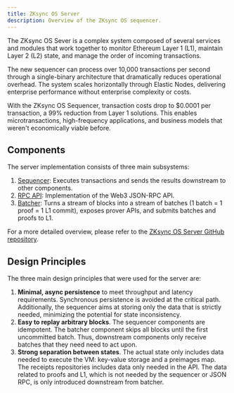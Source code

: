 ```yaml
---
title: ZKsync OS Server
description: Overview of the ZKsync OS sequencer.
---
```


The ZKsync OS Sever is a complex system composed of several services and modules that work together to monitor Ethereum Layer 1 (L1),
maintain Layer 2 (L2) state, and manage the order of incoming transactions.

The new sequencer can process over 10,000 transactions per second through a single-binary architecture that dramatically reduces operational overhead.
The system scales horizontally through Elastic Nodes, delivering enterprise performance without enterprise complexity or costs.

With the ZKsync OS Sequencer, transaction costs drop to $0.0001 per transaction, a 99% reduction from Layer 1 solutions.
This enables microtransactions, high-frequency applications, and business models that weren't economically viable before.

## Components

The server implementation consists of three main subsystems:

1. [Sequencer](https://github.com/matter-labs/zksync-os-server/tree/main/lib/sequencer):
  Executes transactions and sends the results downstream to other components.
1. [RPC API](https://github.com/matter-labs/zksync-os-server/tree/main/lib/rpc_api):
  Implementation of the Web3 JSON-RPC API.
1. [Batcher](https://github.com/matter-labs/zksync-os-server/tree/main/node/bin/src/batcher):
  Turns a stream of blocks into a stream of batches (1 batch = 1 proof = 1 L1 commit),
  exposes prover APIs, and submits batches and proofs to L1.

For a more detailed overview, please refer to the [ZKsync OS Server GitHub repository](https://github.com/matter-labs/zksync-os-server).

## Design Principles

The three main design principles that were used for the server are:

1. **Minimal, async persistence** to meet throughput and latency requirements.
  Synchronous persistence is avoided at the critical path.
  Additionally, the sequencer aims at storing only the data that is strictly needed, minimizing the potential for state inconsistency.
1. **Easy to replay arbitrary blocks**.
    The sequencer components are idempotent.
    The batcher component skips all blocks until the first uncommitted batch.
    Thus, downstream components only receive batches that they need need to act upon.
1. **Strong separation between states**.
  The actual state only includes data needed to execute the VM: key-value storage and a preimages map.
  The receipts repositories includes data only needed in the API.
  The data related to proofs and L1, which is not needed by the sequencer or JSON RPC, is only introduced downstream from batcher.
